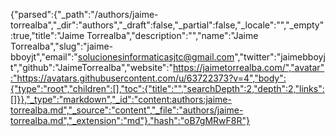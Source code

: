 {"parsed":{"_path":"/authors/jaime-torrealba","_dir":"authors","_draft":false,"_partial":false,"_locale":"","_empty":true,"title":"Jaime Torrealba","description":"","name":"Jaime Torrealba","slug":"jaime-bboyjt","email":"solucionesinformaticasjtc@gmail.com","twitter":"jaimebboyjt","github":"JaimeTorrealba","website":"https://jaimetorrealba.com/","avatar":"https://avatars.githubusercontent.com/u/63722373?v=4","body":{"type":"root","children":[],"toc":{"title":"","searchDepth":2,"depth":2,"links":[]}},"_type":"markdown","_id":"content:authors:jaime-torrealba.md","_source":"content","_file":"authors/jaime-torrealba.md","_extension":"md"},"hash":"oB7gMRwF8R"}
